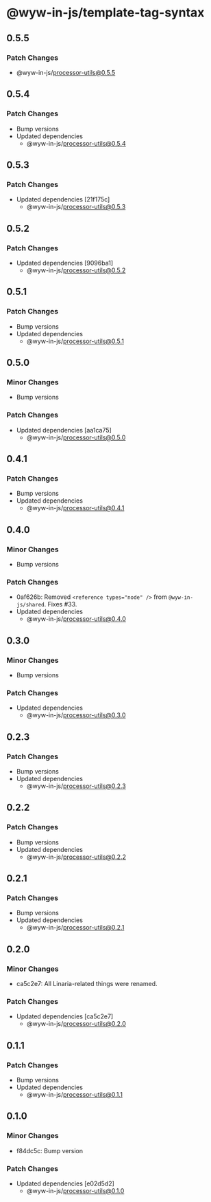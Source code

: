 # @wyw-in-js/template-tag-syntax

## 0.5.5

### Patch Changes

- @wyw-in-js/processor-utils@0.5.5

## 0.5.4

### Patch Changes

- Bump versions
- Updated dependencies
  - @wyw-in-js/processor-utils@0.5.4

## 0.5.3

### Patch Changes

- Updated dependencies [21f175c]
  - @wyw-in-js/processor-utils@0.5.3

## 0.5.2

### Patch Changes

- Updated dependencies [9096ba1]
  - @wyw-in-js/processor-utils@0.5.2

## 0.5.1

### Patch Changes

- Bump versions
- Updated dependencies
  - @wyw-in-js/processor-utils@0.5.1

## 0.5.0

### Minor Changes

- Bump versions

### Patch Changes

- Updated dependencies [aa1ca75]
  - @wyw-in-js/processor-utils@0.5.0

## 0.4.1

### Patch Changes

- Bump versions
- Updated dependencies
  - @wyw-in-js/processor-utils@0.4.1

## 0.4.0

### Minor Changes

- Bump versions

### Patch Changes

- 0af626b: Removed `<reference types="node" />` from `@wyw-in-js/shared`. Fixes #33.
- Updated dependencies
  - @wyw-in-js/processor-utils@0.4.0

## 0.3.0

### Minor Changes

- Bump versions

### Patch Changes

- Updated dependencies
  - @wyw-in-js/processor-utils@0.3.0

## 0.2.3

### Patch Changes

- Bump versions
- Updated dependencies
  - @wyw-in-js/processor-utils@0.2.3

## 0.2.2

### Patch Changes

- Bump versions
- Updated dependencies
  - @wyw-in-js/processor-utils@0.2.2

## 0.2.1

### Patch Changes

- Bump versions
- Updated dependencies
  - @wyw-in-js/processor-utils@0.2.1

## 0.2.0

### Minor Changes

- ca5c2e7: All Linaria-related things were renamed.

### Patch Changes

- Updated dependencies [ca5c2e7]
  - @wyw-in-js/processor-utils@0.2.0

## 0.1.1

### Patch Changes

- Bump versions
- Updated dependencies
  - @wyw-in-js/processor-utils@0.1.1

## 0.1.0

### Minor Changes

- f84dc5c: Bump version

### Patch Changes

- Updated dependencies [e02d5d2]
  - @wyw-in-js/processor-utils@0.1.0
